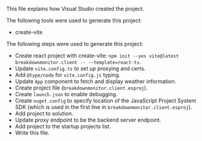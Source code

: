 This file explains how Visual Studio created the project.

The following tools were used to generate this project:
- create-vite

The following steps were used to generate this project:
- Create react project with create-vite: `npm init --yes vite@latest breakdownmonitor.client -- --template=react-ts`.
- Update `vite.config.ts` to set up proxying and certs.
- Add `@type/node` for `vite.config.js` typing.
- Update `App` component to fetch and display weather information.
- Create project file (`breakdownmonitor.client.esproj`).
- Create `launch.json` to enable debugging.
- Create `nuget.config` to specify location of the JavaScript Project System SDK (which is used in the first line in `breakdownmonitor.client.esproj`).
- Add project to solution.
- Update proxy endpoint to be the backend server endpoint.
- Add project to the startup projects list.
- Write this file.
